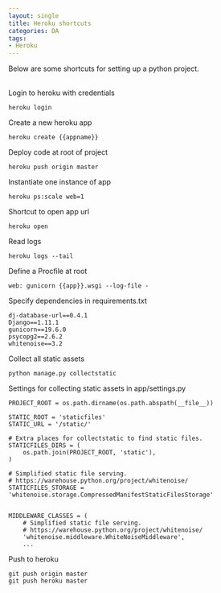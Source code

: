 ```yaml
---
layout: single
title: Heroku shortcuts
categories: DA
tags: 
- Heroku
---
```


Below are some shortcuts for setting up a python project.
<br />
<br />

Login to heroku with credentials
```
heroku login
```

Create a new heroku app
```
heroku create {{appname}}
```

Deploy code at root of project
```
heroku push origin master
```

Instantiate one instance of app
```
heroku ps:scale web=1
```

Shortcut to open app url
```
heroku open
```

Read logs
```
heroku logs --tail
```

Define a Procfile at root 
```
web: gunicorn {{app}}.wsgi --log-file -
```

Specify dependencies in requirements.txt
```
dj-database-url==0.4.1
Django==1.11.1
gunicorn==19.6.0
psycopg2==2.6.2
whitenoise==3.2
```

Collect all static assets
```
python manage.py collectstatic
```

Settings for collecting static assets in app/settings.py
```
PROJECT_ROOT = os.path.dirname(os.path.abspath(__file__))

STATIC_ROOT = 'staticfiles'
STATIC_URL = '/static/'

# Extra places for collectstatic to find static files.
STATICFILES_DIRS = (
    os.path.join(PROJECT_ROOT, 'static'),
)

# Simplified static file serving.
# https://warehouse.python.org/project/whitenoise/
STATICFILES_STORAGE = 'whitenoise.storage.CompressedManifestStaticFilesStorage'


MIDDLEWARE_CLASSES = (
    # Simplified static file serving.
    # https://warehouse.python.org/project/whitenoise/
    'whitenoise.middleware.WhiteNoiseMiddleware',
    ...
```

Push to heroku
```
git push origin master
git push heroku master
```
